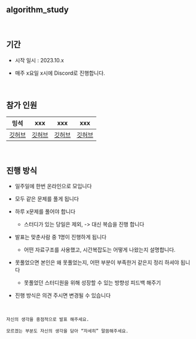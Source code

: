 ## algorithm_study

<br/>

## 기간

- 시작 일시 : 2023.10.x

- 매주 x요일 x시에 Discord로 진행합니다.

<br/>

## 참가 인원


| 밍석 | xxx | xxx | xxx |
|:---:|:---:|:---:|:---:|
| [깃허브](https://github.com/mingseok) | [깃허브](ㅌ) | [깃허브](https://github.com/mingseok) | [깃허브](ㅌ) | [깃허브](ㅌ) | [깃허브](ㅌ) |


<br/>

## 진행 방식

- 일주일에 한번 온라인으로 모입니다

- 모두 같은 문제를 풀게 됩니다

- 하루 x문제를 풀어야 합니다

    - 스터디가 있는 당일은 제외, -> 대신 복습을 진행 합니다


- 발표는 맞춘사람 중 1명이 진행하게 됩니다

    - 어떤 자료구조를 사용했고, 시간복잡도는 어떻게 나왔는지 설명합니다.

- 못풀었으면 본인은 왜 못풀었는지, 어떤 부분이 부족한거 같은지 정리 하셔야 됩니다

    - 못풀었던 스터디원을 위해 성장할 수 있는 방향성 피드백 해주기

- 진행 방식은 의견 주시면 변경될 수 있습니다

<br/>

```
자신의 생각을 중점적으로 발표 해주세요.

모르겠는 부분도 자신의 생각을 담아 “자세히” 말씀해주세요.
```